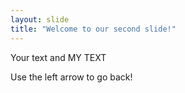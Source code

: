 ```yaml
---
layout: slide
title: "Welcome to our second slide!"
---
```

Your text and MY TEXT

Use the left arrow to go back!
